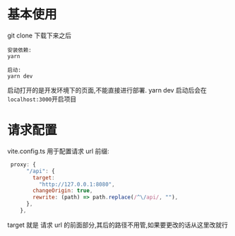 # 基本使用

git clone 下载下来之后

```
安装依赖:
yarn

启动:
yarn dev
```

启动打开的是开发环境下的页面,不能直接进行部署.
yarn dev 启动后会在`localhost:3000`开启项目

# 请求配置

vite.config.ts 用于配置请求 url 前缀:

```js
 proxy: {
      "/api": {
        target:
          "http://127.0.0.1:8080",
        changeOrigin: true,
        rewrite: (path) => path.replace(/^\/api/, ""),
      },
    },
```

target 就是 请求 url 的前面部分,其后的路径不用管,如果要更改的话从这里改就行

